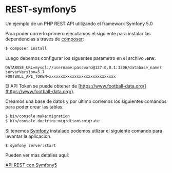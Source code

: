 # REST-symfony5

Un ejemplo de un PHP REST API utilizando el framework Symfony 5.0

Para poder correrlo primero ejecutamos el siguiente para instalar las dependencias a traves de [composer](https://getcomposer.org/download/):

```sh
$ composer install
```

Luego debemos configurar los siguentes parametro en el archivo **.env**.

```
DATABASE_URL=mysql://username:password@127.0.0.1:3306/database_name?serverVersion=5.7
FOOTBALL_API_TOKEN=xxxxxxxxxxxxxxxxxxxxxxxxxxxxx
```
El API Token se puede obtener de [https://www.football-data.org/](https://www.football-data.org/).

Creamos una base de datos y por último corremos los siguientes comandos para poder crear las tablas:

```sh
$ bin/console make:migration
$ bin/console doctrine:migrations:migrate
```

Si tenemos [Symfony](https://symfony.com/download) instalado podemos utlizar el siguiente comando para levantar la aplicacion.

```sh
$ symfony server:start
```

Pueden ver mas detalles aquí:

[API REST con Symfony5](https://medium.com/@valentinomantovani/api-rest-con-symfony5-9fdd26e3b7b1)
